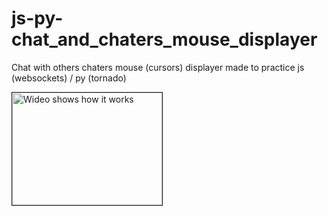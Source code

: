 # js-py-chat_and_chaters_mouse_displayer

Chat with others chaters mouse (cursors) displayer made to practice js (websockets) / py (tornado)

<a href="http://www.youtube.com/watch?feature=player_embedded&v=BMLzKnOkNXs
" target="_blank"><img src="http://img.youtube.com/vi/BMLzKnOkNXs/0.jpg" 
alt="Wideo shows how it works" width="240" height="180" border="1" /></a>
